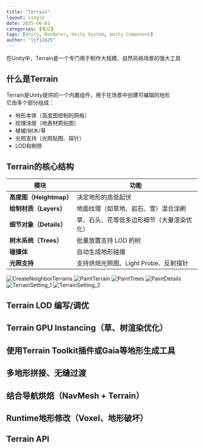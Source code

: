 ```yaml
---
title: "Terrain"
layout: single
date: 2025-06-01
categories: [笔记]
tags: [Unity, Renderer, Unity System, Unity Component]
author: "ljf12825"
---
```

在Unity中，Terrain是一个专门用于制作大规模、自然风格场景的强大工具  

## 什么是Terrain
Terrain是Unity提供的一个内置组件，用于在场景中创建可编辑的地形  
它由多个部分组成：  
- 地形本体（高度图控制的网格）
- 纹理涂层（地表材质贴图）
- 植被/树木/草
- 光照支持（光照贴图、探针）
- LOD和剔除

## Terrain的核心结构

| 模块                 | 功能                       |
| ------------------ | ------------------------ |
| **高度图（Heightmap）** | 决定地形的高低起伏                |
| **绘制材质（Layers）**   | 地面纹理（如草地、岩石、雪）混合涂刷       |
| **细节对象（Details）**  | 草、石头、花等低多边形细节（大量渲染优化）    |
| **树木系统（Trees）**    | 批量放置支持 LOD 的树            |
| **碰撞体**            | 自动生成地形碰撞                 |
| **光照支持**           | 支持烘焙光照图、Light Probe、反射探针 |



![CreateNeighborTerrains](/assets/images/CreateNeighborTerrains.jpg)
![PaintTerrain](/assets/images/PaintTerrain.jpg)
![PaintTrees](/assets/images/PaintTrees.jpg)
![PaintDetails](/assets/images/PaintDetails.jpg)
![TerrainSetting_1](/assets/images/TerrainSetting_1.jpg)
![TerrainSetting_2](/assets/images/TerrainSetting_2.jpg)

## Terrain LOD 编写/调优

## Terrain GPU Instancing（草、树渲染优化）

## 使用Terrain Toolkit插件或Gaia等地形生成工具

## 多地形拼接、无缝过渡

## 结合导航烘焙（NavMesh + Terrain）

## Runtime地形修改（Voxel、地形破坏）

## Terrain API

